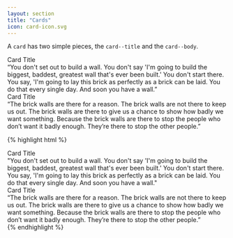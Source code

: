 ```yaml
---
layout: section
title: "Cards"
icon: card-icon.svg
---
```

A `card` has two simple pieces, the `card--title` and the `card--body`.

<div class="demo">
    <div class="demo--section">
        <div class="card demo--block--SPACE">
            <div class="card--title">
                Card Title
            </div>
            <div class="card--body">
                “You don't set out to build a wall. You don't say 'I'm going to build the biggest, baddest, greatest wall that's ever been built.' You don't start there. You say, 'I'm going to lay this brick as perfectly as a brick can be laid. You do that every single day. And soon you have a wall.”
            </div>
        </div>
        <div class="card">
            <div class="card--title">
                Card Title
            </div>
            <div class="card--body">
                “The brick walls are there for a reason. The brick walls are not there to keep us out. The brick walls are there to give us a chance to show how badly we want something. Because the brick walls are there to stop the people who don’t want it badly enough. They’re there to stop the other people.”
            </div>
        </div>
    </div>

{% highlight html %}
<div class="card">
    <div class="card--title">
        Card Title
    </div>
    <div class="card--body">
        "You don't set out to build a wall. You don't say 'I'm going to build the biggest, baddest, greatest wall that's ever been built.' You don't start there. You say, 'I'm going to lay this brick as perfectly as a brick can be laid. You do that every single day. And soon you have a wall."
    </div>
</div>

<div class="card">
    <div class="card--title">
        Card Title
    </div>
    <div class="card--body">
        “The brick walls are there for a reason. The brick walls are not there to keep us out. The brick walls are there to give us a chance to show how badly we want something. Because the brick walls are there to stop the people who don’t want it badly enough. They’re there to stop the other people.”
    </div>
</div>
{% endhighlight %}
</div>

